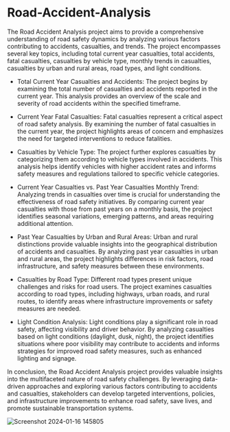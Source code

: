 # Road-Accident-Analysis
The Road Accident Analysis project aims to provide a comprehensive understanding of road safety dynamics by analyzing various factors contributing to accidents, casualties, and trends. The project encompasses several key topics, including total current year casualties, total accidents, fatal casualties, casualties by vehicle type, monthly trends in casualties, casualties by urban and rural areas, road types, and light conditions.

 - Total Current Year Casualties and Accidents:
The project begins by examining the total number of casualties and accidents reported in the current year. This analysis provides an overview of the scale and severity of road accidents within the specified timeframe.

 - Current Year Fatal Casualties:
Fatal casualties represent a critical aspect of road safety analysis. By examining the number of fatal casualties in the current year, the project highlights areas of concern and emphasizes the need for targeted interventions to reduce fatalities.

 - Casualties by Vehicle Type:
The project further explores casualties by categorizing them according to vehicle types involved in accidents. This analysis helps identify vehicles with higher accident rates and informs safety measures and regulations tailored to specific vehicle categories.

 - Current Year Casualties vs. Past Year Casualties Monthly Trend:
Analyzing trends in casualties over time is crucial for understanding the effectiveness of road safety initiatives. By comparing current year casualties with those from past years on a monthly basis, the project identifies seasonal variations, emerging patterns, and areas requiring additional attention.

 - Past Year Casualties by Urban and Rural Areas:
Urban and rural distinctions provide valuable insights into the geographical distribution of accidents and casualties. By analyzing past year casualties in urban and rural areas, the project highlights differences in risk factors, road infrastructure, and safety measures between these environments.

 - Casualties by Road Type:
Different road types present unique challenges and risks for road users. The project examines casualties according to road types, including highways, urban roads, and rural routes, to identify areas where infrastructure improvements or safety measures are needed.

 - Light Condition Analysis:
Light conditions play a significant role in road safety, affecting visibility and driver behavior. By analyzing casualties based on light conditions (daylight, dusk, night), the project identifies situations where poor visibility may contribute to accidents and informs strategies for improved road safety measures, such as enhanced lighting and signage.

In conclusion, the Road Accident Analysis project provides valuable insights into the multifaceted nature of road safety challenges. By leveraging data-driven approaches and exploring various factors contributing to accidents and casualties, stakeholders can develop targeted interventions, policies, and infrastructure improvements to enhance road safety, save lives, and promote sustainable transportation systems.

![Screenshot 2024-01-16 145805](https://github.com/sharminahmad00/Road-Accident-Analysis/assets/88198389/290fe33e-bbe7-4c42-99c4-b74f828b4fde)




